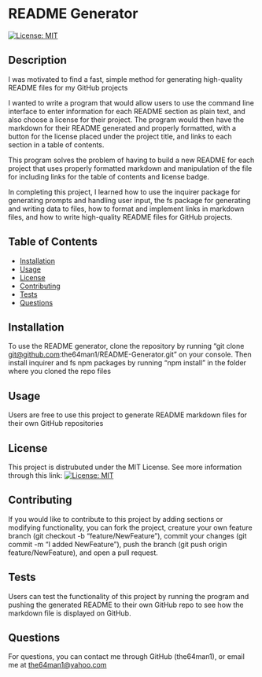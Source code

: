 
# README Generator
[![License: MIT](https://img.shields.io/badge/License-MIT-yellow.svg)](https://opensource.org/licenses/MIT)

## Description
    
I was motivated to find a fast, simple method for generating high-quality README files for my GitHub projects


I wanted to write a program that would allow users to use the command line interface to enter information for each README section as plain text, and also choose a license for their project. The program would then have the markdown for their README generated and properly formatted, with a button for the license placed under the project title, and links to each section in a table of contents.


This program solves the problem of having to build a new README for each project that uses properly formatted markdown and manipulation of the file for including links for the table of contents and license badge.


In completing this project, I learned how to use the inquirer package for generating prompts and handling user input, the fs package for generating and writing data to files, how to format and implement links in markdown files, and how to write high-quality README files for GitHub projects.


    
## Table of Contents
    
- [Installation](#installation)
- [Usage](#usage)
- [License](#license)
- [Contributing](#contributing)
- [Tests](#tests)
- [Questions](#questions)
    
## Installation
    
To use the README generator, clone the repository by running “git clone git@github.com:the64man1/README-Generator.git” on your console. Then install inquirer and fs npm packages by running “npm install” in the folder where you cloned the repo files
    
## Usage
    
Users are free to use this project to generate README markdown files for their own GitHub repositories
    
## License
    
This project is distrubuted under the MIT License. See more information through this link: [![License: MIT](https://img.shields.io/badge/License-MIT-yellow.svg)](https://opensource.org/licenses/MIT)
    
## Contributing
    
If you would like to contribute to this project by adding sections or modifying functionality, you can fork the project, creature your own feature branch (git checkout -b “feature/NewFeature”), commit your changes (git commit -m “I added NewFeature”), push the branch (git push origin feature/NewFeature), and open a pull request.
    
## Tests
    
Users can test the functionality of this project by running the program and pushing the generated README to their own GitHub repo to see how the markdown file is displayed on GitHub.
    
## Questions
    
For questions, you can contact me through GitHub (the64man1), or email me at the64man1@yahoo.com
